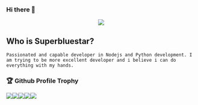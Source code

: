 ### Hi there 👋

<div style="display: flex; justify-content: center; width: 100%;">
<img src="https://avatars.githubusercontent.com/u/81801796?s=48&v=4">
</div>

## Who is Superbluestar?
```
Passionated and capable developer in Nodejs and Python development. I am trying to be more excellent developer and i believe i can do everything with my hands.
```


<h3>🏆 Github Profile Trophy</h3>
<div style="display: flex; width: 100%;">
<img src="https://github-profile-trophy.vercel.app/?username=Superbluestar&theme=gruvbox&title=Followers">
<img src="https://github-profile-trophy.vercel.app/?username=Superbluestar&theme=gruvbox&title=Commits">
<img src="https://github-profile-trophy.vercel.app/?username=Superbluestar&theme=gruvbox&title=Stars">
<br />
<img src="https://github-profile-trophy.vercel.app/?username=Superbluestar&theme=gruvbox&title=Repositories">
<img src="https://github-profile-trophy.vercel.app/?username=Superbluestar&theme=gruvbox&title=PullRequest">
</div>

<!--
**SuperBluestar/SuperBluestar** is a ✨ _special_ ✨ repository because its `README.md` (this file) appears on your GitHub profile.



Here are some ideas to get you started:

- 🔭 I’m currently working on ...
- 🌱 I’m currently learning ...
- 👯 I’m looking to collaborate on ...
- 🤔 I’m looking for help with ...
- 💬 Ask me about ...
- 📫 How to reach me: ...
- 😄 Pronouns: ...
- ⚡ Fun fact: ...
-->
